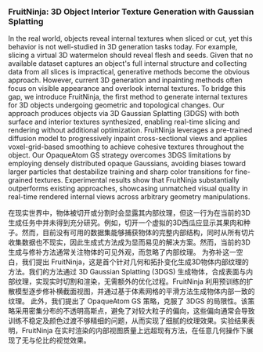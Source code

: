 ### FruitNinja: 3D Object Interior Texture Generation with Gaussian Splatting

In the real world, objects reveal internal textures when sliced or cut, yet this behavior is not well-studied in 3D generation tasks today. For example, slicing a virtual 3D watermelon should reveal flesh and seeds. Given that no available dataset captures an object's full internal structure and collecting data from all slices is impractical, generative methods become the obvious approach. However, current 3D generation and inpainting methods often focus on visible appearance and overlook internal textures. To bridge this gap, we introduce FruitNinja, the first method to generate internal textures for 3D objects undergoing geometric and topological changes. Our approach produces objects via 3D Gaussian Splatting (3DGS) with both surface and interior textures synthesized, enabling real-time slicing and rendering without additional optimization. FruitNinja leverages a pre-trained diffusion model to progressively inpaint cross-sectional views and applies voxel-grid-based smoothing to achieve cohesive textures throughout the object. Our OpaqueAtom GS strategy overcomes 3DGS limitations by employing densely distributed opaque Gaussians, avoiding biases toward larger particles that destabilize training and sharp color transitions for fine-grained textures. Experimental results show that FruitNinja substantially outperforms existing approaches, showcasing unmatched visual quality in real-time rendered internal views across arbitrary geometry manipulations.

在现实世界中，物体被切开或分割时会显露其内部纹理，但这一行为在当前的3D生成任务中并未得到充分研究。例如，切开一个虚拟的3D西瓜应显示其果肉和种子。然而，目前没有可用的数据集能够捕获物体的完整内部结构，同时从所有切片收集数据也不现实，因此生成式方法成为显而易见的解决方案。然而，当前的3D生成与修补方法通常关注物体的可见外观，而忽略了内部纹理。
为弥补这一空白，我们提出 FruitNinja，这是首个针对几何和拓扑变化生成3D物体内部纹理的方法。我们的方法通过 3D Gaussian Splatting (3DGS) 生成物体，合成表面与内部纹理，实现实时切割和渲染，无需额外的优化过程。FruitNinja 利用预训练的扩散模型逐步修补横截面视图，并通过基于体素网格的平滑方法生成物体内部一致的纹理。
此外，我们提出了 OpaqueAtom GS 策略，克服了 3DGS 的局限性。该策略采用密集分布的不透明高斯点，避免了对较大粒子的偏向，这些偏向通常会导致训练不稳定及颜色过渡不够精细的问题，从而实现了细腻的纹理效果。实验结果表明，FruitNinja 在实时渲染的内部视图质量上远超现有方法，在任意几何操作下展现了无与伦比的视觉效果。
